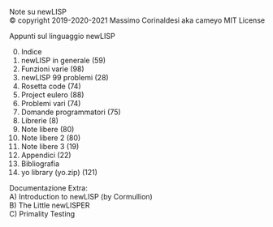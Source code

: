 Note su newLISP  
© copyright 2019-2020-2021 Massimo Corinaldesi aka cameyo
MIT License  
    
Appunti sul linguaggio newLISP  
  
00) Indice  
01) newLISP in generale (59)  
02) Funzioni varie (98)  
03) newLISP 99 problemi (28)  
04) Rosetta code (74)  
05) Project eulero (88)  
06) Problemi vari (74)  
07) Domande programmatori (75)  
08) Librerie (8)  
09) Note libere (80)  
10) Note libere 2 (80)  
11) Note libere 3 (19)  
12) Appendici (22)  
13) Bibliografia  
99) yo library (yo.zip) (121)  
  
Documentazione Extra:  
A) Introduction to newLISP (by Cormullion)  
B) The Little newLISPER  
C) Primality Testing  

